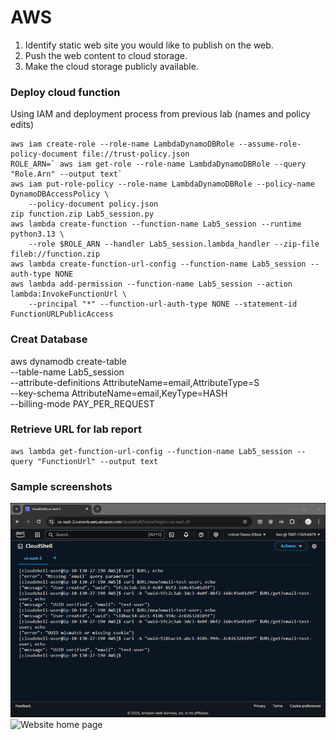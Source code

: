 # AWS												
1.	Identify static web site you would like to publish on the web.
2.	Push the web content to cloud storage.
3.	Make the cloud storage publicly available.

### Deploy cloud function
Using IAM and deployment process from previous lab (names and policy edits)
```
aws iam create-role --role-name LambdaDynamoDBRole --assume-role-policy-document file://trust-policy.json
ROLE_ARN=` aws iam get-role --role-name LambdaDynamoDBRole --query "Role.Arn" --output text`
aws iam put-role-policy --role-name LambdaDynamoDBRole --policy-name DynamoDBAccessPolicy \
    --policy-document policy.json
zip function.zip Lab5_session.py
aws lambda create-function --function-name Lab5_session --runtime python3.13 \
    --role $ROLE_ARN --handler Lab5_session.lambda_handler --zip-file fileb://function.zip
aws lambda create-function-url-config --function-name Lab5_session --auth-type NONE
aws lambda add-permission --function-name Lab5_session --action lambda:InvokeFunctionUrl \
    --principal "*" --function-url-auth-type NONE --statement-id FunctionURLPublicAccess
```
### Creat Database
aws dynamodb create-table \
    --table-name Lab5_session \
    --attribute-definitions AttributeName=email,AttributeType=S \
    --key-schema AttributeName=email,KeyType=HASH \
    --billing-mode PAY_PER_REQUEST

### Retrieve URL for lab report
```
aws lambda get-function-url-config --function-name Lab5_session --query "FunctionUrl" --output text
```

### Sample screenshots
![CLI screen capture](lab5-aws-cli.png)
![Website home page](lab5-aws-website.png)
